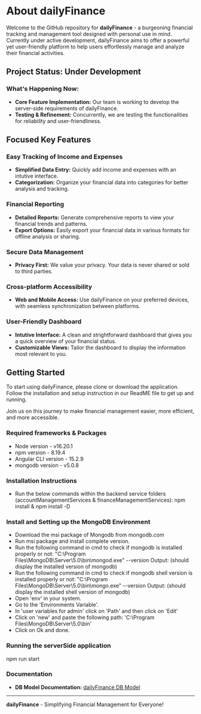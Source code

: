 # About dailyFinance
Welcome to the GitHub repository for **dailyFinance** - a burgeoning financial tracking and management tool designed with personal use in mind. Currently under active development, dailyFinance aims to offer a powerful yet user-friendly platform to help users effortlessly manage and analyze their financial activities.
## Project Status: Under Development
### What's Happening Now:
- **Core Feature Implementation:** Our team is working to develop the server-side requirements of dailyFinance.
- **Testing & Refinement:** Concurrently, we are testing the functionalities for reliability and user-friendliness.
## Focused Key Features
### Easy Tracking of Income and Expenses
- **Simplified Data Entry:** Quickly add income and expenses with an intutive interface.
- **Categorization:** Organize your financial data into categories for better analysis and tracking.
### Financial Reporting
- **Detailed Reports:** Generate comprehensive reports to view your financial trends and patterns.
- **Export Options:** Easily export your financial data in various formats for offline analysis or sharing.
### Secure Data Management
- **Privacy First:** We value your privacy. Your data is never shared or sold to third parties.
### Cross-platform Accessibility
- **Web and Mobile Access:** Use dailyFinance on your preferred devices, with seamless synchronization between platforms.
### User-Friendly Dashboard
- **Intutive Interface:** A clean and strightforward dashboard that gives you a quick overview of your financial status.
- **Customizable Views:** Tailor the dashboard to display the information most relevant to you.
## Getting Started
To start using dailyFinance, please clone or download the application. Follow the installation and setup instruction in our ReadME file to get up and running.

Join us on this journey to make financial management easier, more efficient, and more accessible.
### Required frameworks & Packages
- Node version - v16.20.1
- npm version - 8.19.4
- Angular CLI version - 15.2.9
- mongodb version - v5.0.8
### Installation Instructions
- Run the below commands within the backend service folders (accountManagementServices & financeManagementServices):
npm install & npm install -D
### Install and Setting up the MongoDB Environment
- Download the msi package of Mongodb from mongodb.com
- Run msi package and install complete version.
- Run the following command in cmd to check if mongodb is installed properly or not:
    "C:\Program Files\MongoDB\Server\5.0\bin\mongod.exe" --version
    Output: (should display the installed version of mongodb)
- Run the following command in cmd to check if mongodb shell version is installed properly or not:
    "C:\Program Files\MongoDB\Server\5.0\bin\mongo.exe" --version
    Output: (should display the installed shell version of mongodb)
- Open 'env' in your system.
- Go to the 'Environments Variable'.
- In 'user variables for admin' click on 'Path' and then click on 'Edit'
- Click on 'new' and paste the following path:
    'C:\Program Files\MongoDB\Server\5.0\bin'
- Click on Ok and done.
### Running the serverSide application
npm run start
### Documentation
- **DB Model Documentation:** [dailyFinance DB Model](https://app.eraser.io/workspace/zBSna17oY9NoSl0HFqjh?origin=share)
---
**dailyFinance** - Simplifying Financial Management for Everyone!